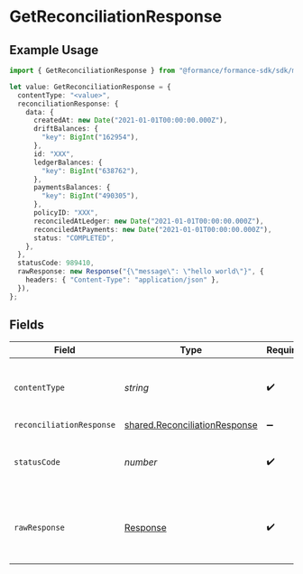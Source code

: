 # GetReconciliationResponse

## Example Usage

```typescript
import { GetReconciliationResponse } from "@formance/formance-sdk/sdk/models/operations";

let value: GetReconciliationResponse = {
  contentType: "<value>",
  reconciliationResponse: {
    data: {
      createdAt: new Date("2021-01-01T00:00:00.000Z"),
      driftBalances: {
        "key": BigInt("162954"),
      },
      id: "XXX",
      ledgerBalances: {
        "key": BigInt("638762"),
      },
      paymentsBalances: {
        "key": BigInt("490305"),
      },
      policyID: "XXX",
      reconciledAtLedger: new Date("2021-01-01T00:00:00.000Z"),
      reconciledAtPayments: new Date("2021-01-01T00:00:00.000Z"),
      status: "COMPLETED",
    },
  },
  statusCode: 989410,
  rawResponse: new Response("{\"message\": \"hello world\"}", {
    headers: { "Content-Type": "application/json" },
  }),
};
```

## Fields

| Field                                                                                 | Type                                                                                  | Required                                                                              | Description                                                                           |
| ------------------------------------------------------------------------------------- | ------------------------------------------------------------------------------------- | ------------------------------------------------------------------------------------- | ------------------------------------------------------------------------------------- |
| `contentType`                                                                         | *string*                                                                              | :heavy_check_mark:                                                                    | HTTP response content type for this operation                                         |
| `reconciliationResponse`                                                              | [shared.ReconciliationResponse](../../../sdk/models/shared/reconciliationresponse.md) | :heavy_minus_sign:                                                                    | OK                                                                                    |
| `statusCode`                                                                          | *number*                                                                              | :heavy_check_mark:                                                                    | HTTP response status code for this operation                                          |
| `rawResponse`                                                                         | [Response](https://developer.mozilla.org/en-US/docs/Web/API/Response)                 | :heavy_check_mark:                                                                    | Raw HTTP response; suitable for custom response parsing                               |